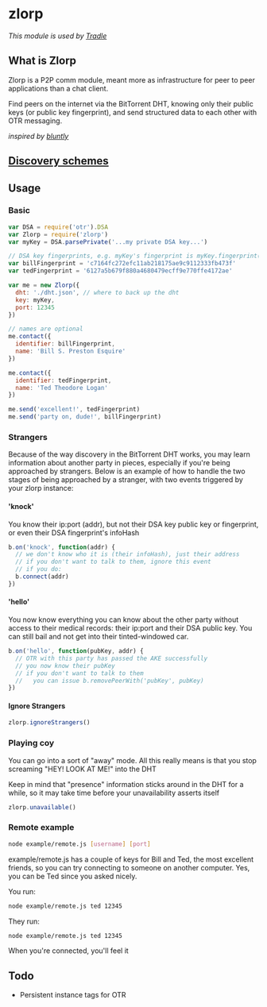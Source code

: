 # zlorp

_This module is used by [Tradle](https://github.com/tradle)_

## What is Zlorp

Zlorp is a P2P comm module, meant more as infrastructure for peer to peer applications than a chat client.

Find peers on the internet via the BitTorrent DHT, knowing only their public keys (or public key fingerprint), and send structured data to each other with OTR messaging.

_inspired by [bluntly](https://github.com/danoctavian/bluntly)_

## [Discovery schemes](./Discovery-Schemes.md)

## Usage

### Basic

```js
var DSA = require('otr').DSA
var Zlorp = require('zlorp')
var myKey = DSA.parsePrivate('...my private DSA key...')

// DSA key fingerprints, e.g. myKey's fingerprint is myKey.fingerprint()
var billFingerprint = 'c7164fc272efc11ab218175ae9c9112333fb473f' 
var tedFingerprint = '6127a5b679f880a4680479ecff9e770ffe4172ae' 

var me = new Zlorp({
  dht: './dht.json', // where to back up the dht
  key: myKey,
  port: 12345
})

// names are optional
me.contact({
  identifier: billFingerprint, 
  name: 'Bill S. Preston Esquire'
})

me.contact({
  identifier: tedFingerprint, 
  name: 'Ted Theodore Logan'
})

me.send('excellent!', tedFingerprint)
me.send('party on, dude!', billFingerprint)
```

### Strangers

Because of the way discovery in the BitTorrent DHT works, you may learn information about another party in pieces, especially if you're being approached by strangers. Below is an example of how to handle the two stages of being approached by a stranger, with two events triggered by your zlorp instance:

#### 'knock'

You know their ip:port (addr), but not their DSA key public key or fingerprint, or even their DSA fingerprint's infoHash

```js
b.on('knock', function(addr) {
  // we don't know who it is (their infoHash), just their address
  // if you don't want to talk to them, ignore this event
  // if you do:
  b.connect(addr)
})
```

#### 'hello'

You now know everything you can know about the other party without access to their medical records: their ip:port and their DSA public key. You can still bail and not get into their tinted-windowed car.

```js
b.on('hello', function(pubKey, addr) {
  // OTR with this party has passed the AKE successfully
  // you now know their pubKey
  // if you don't want to talk to them 
  //   you can issue b.removePeerWith('pubKey', pubKey)
})
```

#### Ignore Strangers

```js
zlorp.ignoreStrangers()
```

### Playing coy

You can go into a sort of "away" mode. All this really means is that you stop screaming "HEY! LOOK AT ME!" into the DHT

Keep in mind that "presence" information sticks around in the DHT for a while, so it may take time before your unavailability asserts itself

```js
zlorp.unavailable()
```

### Remote example

```bash
node example/remote.js [username] [port]
```

example/remote.js has a couple of keys for Bill and Ted, the most excellent friends, so you can try connecting to someone on another computer. Yes, you can be Ted since you asked nicely.

You run:

```bash
node example/remote.js ted 12345
```

They run:

```bash
node example/remote.js ted 12345
```

When you're connected, you'll feel it

## Todo

- Persistent instance tags for OTR